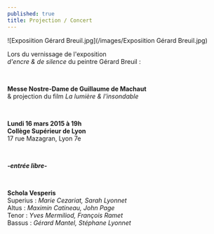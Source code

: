 ```yaml
---
published: true
title: Projection / Concert
---
```


![Exposiition Gérard Breuil.jpg](/images/Exposiition Gérard Breuil.jpg)

Lors du vernissage de l'exposition  
*d'encre & de silence* du peintre Gérard Breuil :  

&nbsp;

**Messe Nostre-Dame de Guillaume de Machaut**  
& projection du film *La lumière & l'insondable* 

&nbsp;

**Lundi 16 mars 2015 à 19h**  
**Collège Supérieur de Lyon**  
17 rue Mazagran, Lyon 7e

&nbsp;

***-entrée libre-***
 
 &nbsp;
 
**Schola Vesperis**  
Superius : *Marie Cezariat, Sarah Lyonnet*  
Altus : *Maximin Catineau, John Page*  
Tenor : *Yves Mermiliod, François Ramet*  
Bassus : *Gérard Mantel, Stéphane Lyonnet*


